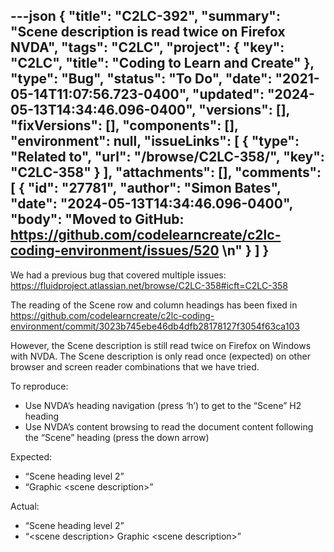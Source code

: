 ---json
{
  "title": "C2LC-392",
  "summary": "Scene description is read twice on Firefox NVDA",
  "tags": "C2LC",
  "project": {
    "key": "C2LC",
    "title": "Coding to Learn and Create"
  },
  "type": "Bug",
  "status": "To Do",
  "date": "2021-05-14T11:07:56.723-0400",
  "updated": "2024-05-13T14:34:46.096-0400",
  "versions": [],
  "fixVersions": [],
  "components": [],
  "environment": null,
  "issueLinks": [
    {
      "type": "Related to",
      "url": "/browse/C2LC-358/",
      "key": "C2LC-358"
    }
  ],
  "attachments": [],
  "comments": [
    {
      "id": "27781",
      "author": "Simon Bates",
      "date": "2024-05-13T14:34:46.096-0400",
      "body": "Moved to GitHub: <https://github.com/codelearncreate/c2lc-coding-environment/issues/520>&#x20;\n"
    }
  ]
}
---
We had a previous bug that covered multiple issues: <https://fluidproject.atlassian.net/browse/C2LC-358#icft=C2LC-358>

The reading of the Scene row and column headings has been fixed in <https://github.com/codelearncreate/c2lc-coding-environment/commit/3023b745ebe46db4dfb28178127f3054f63ca103>

However, the Scene description is still read twice on Firefox on Windows with NVDA. The Scene description is only read once (expected) on other browser and screen reader combinations that we have tried.

To reproduce:

* Use NVDA’s heading navigation (press ‘h’) to get to the “Scene” H2 heading
* Use NVDA’s content browsing to read the document content following the “Scene” heading (press the down arrow)

Expected:

* “Scene heading level 2”
* “Graphic \<scene description>”

Actual:

* “Scene heading level 2”
* “\<scene description> Graphic \<scene description>”

        